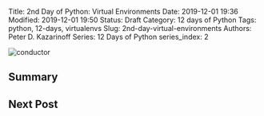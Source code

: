 Title: 2nd Day of Python: Virtual Environments
Date: 2019-12-01 19:36
Modified: 2019-12-01 19:50
Status: Draft
Category: 12 days of Python
Tags: python, 12-days, virtualenvs 
Slug: 2nd-day-virtual-environments
Authors: Peter D. Kazarinoff
Series: 12 Days of Python
series_index: 2

![conductor]({static}/posts/ansible/images/conductor.png)

## Summary

## Next Post
